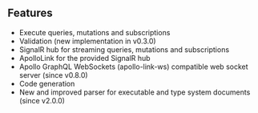 ## Features

- Execute queries, mutations and subscriptions
- Validation (new implementation in v0.3.0)
- SignalR hub for streaming queries, mutations and subscriptions
- ApolloLink for the provided SignalR hub
- Apollo GraphQL WebSockets (apollo-link-ws) compatible web socket server (since v0.8.0)
- Code generation
- New and improved parser for executable and type system documents (since v2.0.0)
